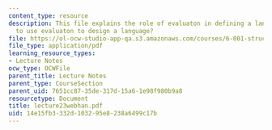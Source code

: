 ```yaml
---
content_type: resource
description: This file explains the role of evaluaton in defining a language and how
  to use evaluaton to design a language?
file: https://ol-ocw-studio-app-qa.s3.amazonaws.com/courses/6-001-structure-and-interpretation-of-computer-programs-spring-2005/14e15fb3332d103295e8238a6499c17b_lecture23webhan.pdf
file_type: application/pdf
learning_resource_types:
- Lecture Notes
ocw_type: OCWFile
parent_title: Lecture Notes
parent_type: CourseSection
parent_uid: 7651cc87-35de-317d-15a6-1e98f980b9a8
resourcetype: Document
title: lecture23webhan.pdf
uid: 14e15fb3-332d-1032-95e8-238a6499c17b
---
```

